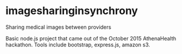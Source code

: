 # imagesharinginsynchrony
Sharing medical images between providers

Basic node.js project that came out of the October 2015 AthenaHealth hackathon. Tools include bootstrap, express.js, amazon s3. 
